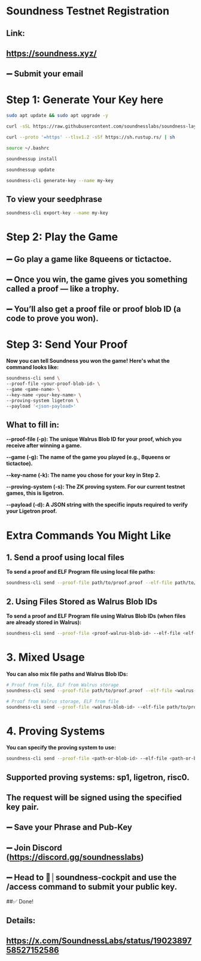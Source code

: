 # Soundness Testnet Registration
## Link:
## https://soundness.xyz/
## ➖ Submit your email

# Step 1: Generate Your Key here
```bash
sudo apt update && sudo apt upgrade -y
```

```bash
curl -sSL https://raw.githubusercontent.com/soundnesslabs/soundness-layer/main/soundnessup/install | bash
```
```bash
curl --proto '=https' --tlsv1.2 -sSf https://sh.rustup.rs/ | sh
```
```bash
source ~/.bashrc
```
```bash
soundnessup install
```
```bash
soundnessup update
```
```bash
soundness-cli generate-key --name my-key
```
## To view your seedphrase
```bash
soundness-cli export-key --name my-key
```

# Step 2: Play the Game

## ➖ Go play a game like 8queens or tictactoe.
## ➖ Once you win, the game gives you something called a proof — like a trophy.

## ➖ You’ll also get a proof file or proof blob ID (a code to prove you won).

# Step 3: Send Your Proof

**Now you can tell Soundness you won the game!**
**Here's what the command looks like:**

```bash
soundness-cli send \
--proof-file <your-proof-blob-id> \
--game <game-name> \
--key-name <your-key-name> \
--proving-system ligetron \
--payload '<json-payload>'
```
## What to fill in:

**--proof-file (-p): The unique Walrus Blob ID for your proof, which you receive after winning a game.**

**--game (-g): The name of the game you played (e.g., 8queens or tictactoe).**

**--key-name (-k): The name you chose for your key in Step 2.**

**--proving-system (-s): The ZK proving system. For our current testnet games, this is ligetron.**

**--payload (-d): A JSON string with the specific inputs required to verify your Ligetron proof.**


# Extra Commands You Might Like

 ## 1. Send a proof using local files
 
 **To send a proof and ELF Program file using local file paths:**

 ```bash
soundness-cli send --proof-file path/to/proof.proof --elf-file path/to/program.elf --key-name my-key
```
## 2. Using Files Stored as Walrus Blob IDs

**To send a proof and ELF Program file using Walrus Blob IDs (when files are already stored in Walrus):**

```bash
soundness-cli send --proof-file <proof-walrus-blob-id> --elf-file <elf-program-walrus-blob-id> --key-name my-key
```
# 3. Mixed Usage

**You can also mix file paths and Walrus Blob IDs:**

```bash
# Proof from file, ELF from Walrus storage
soundness-cli send --proof-file path/to/proof.proof --elf-file <walrus-blob-id> --key-name my-key

# Proof from Walrus storage, ELF from file  
soundness-cli send --proof-file <walrus-blob-id> --elf-file path/to/program.elf --key-name my-key
```
# 4. Proving Systems

**You can specify the proving system to use:**

```bash
soundness-cli send --proof-file <path-or-blob-id> --elf-file <path-or-blob-id> --key-name my-key --proving-system <sp1||ligetron||risc0>
```

## Supported proving systems: sp1, ligetron, risc0.

## The request will be signed using the specified key pair.

## ➖ Save your Phrase and Pub-Key
## ➖ Join Discord (https://discord.gg/soundnesslabs)
## ➖ Head to ⁠🐬│soundness-cockpit and use the /access command to submit your public key.
##✅ Done!

## Details: 
## https://x.com/SoundnessLabs/status/1902389758527152586

